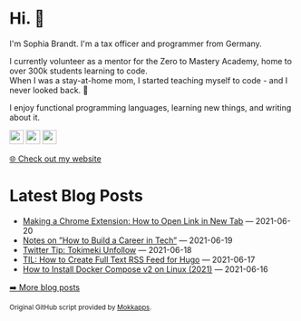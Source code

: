 <h1>Hi. 👋</h1>
<p>I'm Sophia Brandt. I'm a tax officer and programmer from Germany.</p>
<p>I currently volunteer as a mentor for the Zero to Mastery Academy, home to over 300k students learning to code.<br>
When I was a stay-at-home mom, I started teaching myself to code - and I never looked back. 💜</p>
<p>I enjoy functional programming languages, learning new things, and writing about it.</p>
<p><a href="https://www.twitter.com/hisophiabrandt"><img src="https://img.shields.io/badge/twitter-%231DA1F2.svg?&style=for-the-badge&logo=twitter&logoColor=white" height=25></a> <a href="https://www.linkedin.com/in/sophiabrandt"><img src="https://img.shields.io/badge/linkedin-%230077B5.svg?&style=for-the-badge&logo=linkedin&logoColor=white" height=25></a> <a href="https://dev.to/sophiabrandt"><img src="https://img.shields.io/badge/DEV.TO-%230A0A0A.svg?&style=for-the-badge&logo=dev-dot-to&logoColor=white" height=25></a></p>
<p><a href="https://www.sophiabrandt.com">🌐 Check out my website</a></p>
<h1>Latest Blog Posts</h1>
  <ul>
    <li><a href=https://www.rockyourcode.com/making-a-chrome-extension-how-to-open-link-in-new-tab/>Making a Chrome Extension: How to Open Link in New Tab</a> — 2021-06-20</li><li><a href=https://www.rockyourcode.com/notes-on-how-to-build-a-career-in-tech/>Notes on ”How to Build a Career in Tech”</a> — 2021-06-19</li><li><a href=https://www.rockyourcode.com/twitter-tip-tokimeki-unfollow/>Twitter Tip: Tokimeki Unfollow</a> — 2021-06-18</li><li><a href=https://www.rockyourcode.com/til-how-to-create-full-text-rss-feed-for-hugo/>TIL: How to Create Full Text RSS Feed for Hugo</a> — 2021-06-17</li><li><a href=https://www.rockyourcode.com/how-to-install-docker-compose-v2-on-linux-2021/>How to Install Docker Compose v2 on Linux (2021)</a> — 2021-06-16</li>
  </ul>
<p><a href="https://www.rockyourcode.com">➡️ More blog posts</a></p>
<p><small>Original GitHub script provided by <a href="https://github.com/Mokkapps">Mokkapps</a>.</small></p>
